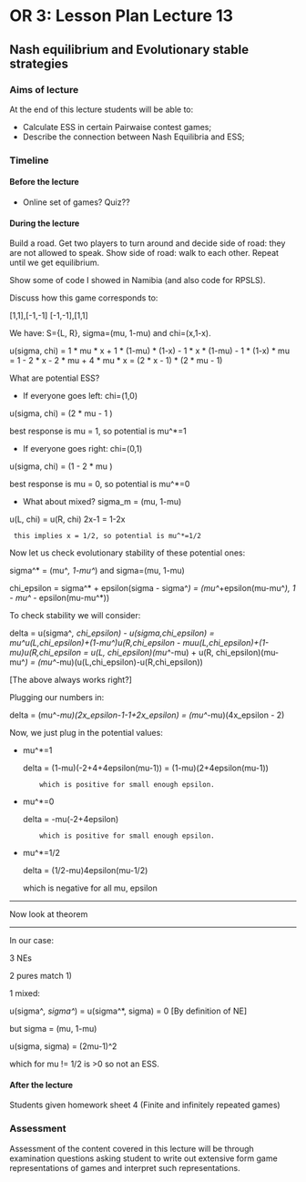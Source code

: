 # OR 3: Lesson Plan Lecture 13
## Nash equilibrium and Evolutionary stable strategies

### Aims of lecture

At the end of this lecture students will be able to:

- Calculate ESS in certain Pairwaise contest games;
- Describe the connection between Nash Equilibria and ESS;

### Timeline

#### Before the lecture

- Online set of games? Quiz??

#### During the lecture

Build a road.
Get two players to turn around and decide side of road: they are not allowed to speak.
Show side of road: walk to each other.
Repeat until we get equilibrium.

Show some of code I showed in Namibia (and also code for RPSLS).

Discuss how this game corresponds to:

[1,1],[-1,-1]
[-1,-1],[1,1]

We have: S={L, R}, sigma=(mu, 1-mu) and chi=(x,1-x).

u(sigma, chi) = 1 * mu * x + 1 * (1-mu) * (1-x) - 1 * x * (1-mu) - 1 * (1-x) * mu
                  = 1 - 2 * x - 2 * mu + 4 * mu * x
                  = (2 * x - 1) * (2 * mu - 1)

What are potential ESS?

- If everyone goes left: chi=(1,0)

u(sigma, chi) = (2 * mu - 1 )

best response is mu = 1, so potential is mu^*=1

- If everyone goes right: chi=(0,1)

u(sigma, chi) = (1 - 2 * mu )

best response is mu = 0, so potential is mu^*=0

- What about mixed? sigma_m = (mu, 1-mu)

u(L, chi) = u(R, chi)
     2x-1 = 1-2x

     this implies x = 1/2, so potential is mu^*=1/2

Now let us check evolutionary stability of these potential ones:

sigma^* = (mu^*, 1-mu^*) and sigma=(mu, 1-mu)

chi_epsilon = sigma^* + epsilon(sigma - sigma^*)
            = (mu^*+epsilon(mu-mu^*), 1 - mu^* - epsilon(mu-mu^*))

To check stability we will consider:

delta = u(sigma^*, chi_epsilon) - u(sigma,chi_epsilon)
      = mu^*u(L,chi_epsilon)+(1-mu^*)u(R,chi_epsilon - muu(L,chi_epsilon)+(1-mu)u(R,chi_epsilon
      = u(L, chi_epsilon)(mu^*-mu) + u(R, chi_epsilon)(mu-mu^*)
      = (mu^*-mu)(u(L,chi_epsilon)-u(R,chi_epsilon))

[The above always works right?]

Plugging our numbers in:

delta = (mu^*-mu)(2x_epsilon-1-1+2x_epsilon)
      = (mu^*-mu)(4x_epsilon - 2)

Now, we just plug in the potential values:

- mu^*=1

    delta = (1-mu)(-2+4+4epsilon(mu-1))
          = (1-mu)(2+4epsilon(mu-1))

          which is positive for small enough epsilon.

- mu^*=0

    delta = -mu(-2+4epsilon)

          which is positive for small enough epsilon.

- mu^*=1/2

    delta = (1/2-mu)4epsilon(mu-1/2)

    which is negative for all mu, epsilon


***
Now look at theorem
***

In our case:

3 NEs

2 pures match 1)

1 mixed:

u(sigma^*, sigma^*) = u(sigma^*, sigma) = 0 [By definition of NE]

but sigma = (mu, 1-mu)

u(sigma, sigma) = (2mu-1)^2

which for mu != 1/2 is >0 so not an ESS.

#### After the lecture

Students given homework sheet 4 (Finite and infinitely repeated games)
### Assessment

Assessment of the content covered in this lecture will be through examination questions asking student to write out extensive form game representations of games and interpret such representations.

